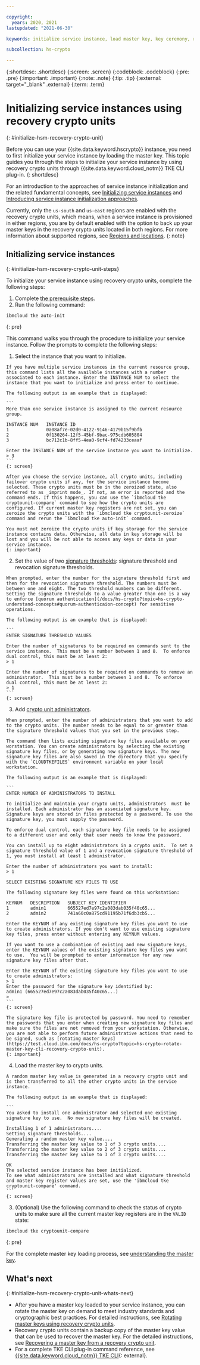 ```yaml
---

copyright:
  years: 2020, 2021
lastupdated: "2021-06-30"

keywords: initialize service instance, load master key, key ceremony, recovery crypto unit

subcollection: hs-crypto

---
```


{:shortdesc: .shortdesc}
{:screen: .screen}
{:codeblock: .codeblock}
{:pre: .pre}
{:important: .important}
{:note: .note}
{:tip: .tip}
{:external: target="_blank" .external}
{:term: .term}

# Initializing service instances using recovery crypto units
{: #initialize-hsm-recovery-crypto-unit}

Before you can use your {{site.data.keyword.hscrypto}} instance, you need to first initialize your service instance by loading the master key. This topic guides you through the steps to initialize your service instance by using recovery crypto units through {{site.data.keyword.cloud_notm}} TKE CLI plug-in.
{: shortdesc}

For an introduction to the approaches of service instance initialization and the related fundamental concepts, see [Initializing service instances](/docs/hs-crypto?topic=hs-crypto-introduce-service) and [Introducing service instance initialization approaches](/docs/hs-crypto?topic=hs-crypto-initialize-instance-mode).

Currently, only the `us-south` and `us-east` regions are enabled with the recovery crypto units, which means, when a service instance is provisioned in either regions, you are by default enabled with the option to back up your master keys in the recovery crypto units located in both regions. For more information about supported regions, see [Regions and locations](/docs/hs-crypto?topic=hs-crypto-regions).
{: note}

## Initializing service instances
{: #initialize-hsm-recovery-crypto-unit-steps}

To initialize your service instance using recovery crypto units, complete the following steps:

1. Complete [the prerequisite steps](/docs/hs-crypto?topic=hs-crypto-initialize-hsm-prerequisite).
2. Run the following command:

  ```
  ibmcloud tke auto-init
  ```
  {: pre}

  This command walks you through the procedure to initialize your service instance. Follow the prompts to complete the following steps:

  1. Select the instance that you want to initialize.

    If you have multiple service instances in the current resource group, this command lists all the available instances with a number associated to each instance. Enter the INSTANCE NUM to select the instance that you want to initialize and press enter to continue.

    The following output is an example that is displayed:

    ```
    More than one service instance is assigned to the current resource group.

    INSTANCE NUM   INSTANCE ID
    1              0a08af7e-02d0-4122-9146-4179b15f9bfb
    2              0f130264-12f5-45bf-9bac-975cdb605804
    3              bc712c1b-8ff5-4ea0-9cf4-fd74233ceaaf

    Enter the INSTANCE NUM of the service instance you want to initialize.
    > 3
    ```
    {: screen}

    After you choose the service instance, all crypto units, including failover crypto units if any, for the service instance become selected. These crypto units must be in the zeroized state, also referred to as _imprint mode_. If not, an error is reported and the command ends. If this happens, you can use the `ibmcloud tke cryptounit-compare` command to see how the crypto units are configured. If current master key registers are not set, you can zeroize the crypto units with the `ibmcloud tke cryptounit-zeroize` command and rerun the `ibmcloud tke auto-init` command.

    You must not zeroize the crypto units if key storage for the service instance contains data. Otherwise, all data in key storage will be lost and you will be not able to access any keys or data in your service instance.
    {: important}

  2. Set the value of two [signature thresholds](/docs/hs-crypto?topic=hs-crypto-understand-concepts#signature-thresholds-concept): signature threshold and revocation signature thresholds.

    When prompted, enter the number for the signature threshold first and then for the revocation signature threshold. The numbers must be between one and eight. The two threshold numbers can be different. Setting the signature thresholds to a value greater than one is a way to enforce [quorum authentication](/docs/hs-crypto?topic=hs-crypto-understand-concepts#quorum-authenticaion-concept) for sensitive operations.

    The following output is an example that is displayed:

    ```
    ENTER SIGNATURE THRESHOLD VALUES

    Enter the number of signatures to be required on commands sent to the service instance.  This must be a number between 1 and 8.  To enforce dual control, this must be at least 2:
    > 1

    Enter the number of signatures to be required on commands to remove an administrator.  This must be a number between 1 and 8.  To enforce dual control, this must be at least 2:
    > 1
    ```
    {: screen}

  3. Add [crypto unit administrators](/docs/hs-crypto?topic=hs-crypto-understand-concepts#admin-concept).

    When prompted, enter the number of administrators that you want to add to the crypto units. The number needs to be equal to or greater than the signature threshold values that you set in the previous step.

    The command then lists existing signature key files available on your worstation. You can create administrators by selecting the existing signature key files, or by generating new signature keys. The new signature key files are also saved in the directory that you specify with the `CLOUDTKEFILES` environment variable on your local workstation.

    The following output is an example that is displayed:

    ```
    ENTER NUMBER OF ADMINISTRATORS TO INSTALL

    To initialize and maintain your crypto units, administrators  must be installed. Each administrator has an associated signature key. Signature keys are stored in files protected by a password. To use the signature key, you must supply the password.

    To enforce dual control, each signature key file needs to be assigned to a different user and only that user needs to know the password.

    You can install up to eight administrators in a crypto unit.  To set a signature threshold value of 1 and a revocation signature threshold of 1, you must install at least 1 administrator.

    Enter the number of administrators you want to install:
    > 1

    SELECT EXISTING SIGNATURE KEY FILES TO USE

    The following signature key files were found on this workstation:

    KEYNUM   DESCRIPTION   SUBJECT KEY IDENTIFIER
    1        admin1        665527ed7e97c2a083dab035f40c65...
    2        admin2        741a60c0a875cd91195b71f6db3cb5...

    Enter the KEYNUM of any existing signature key files you want to use to create administrators. If you don't want to use existing signature key files, press enter without entering any KEYNUM values.

    If you want to use a combination of existing and new signature keys, enter the KEYNUM values of the existing signature key files you want to use.  You will be prompted to enter information for any new signature key files after that.

    Enter the KEYNUM of the existing signature key files you want to use to create administrators:
    > 1
    Enter the password for the signature key identified by:
    admin1 (665527ed7e97c2a083dab035f40c65...)
    >
    ```
    {: screen}

    The signature key file is protected by password. You need to remember the passwords that you enter when creating new signature key files and make sure the files are not removed from your workstation. Otherwise, you are not able to perform future administrative actions that need to be signed, such as [rotating master keys](https://test.cloud.ibm.com/docs/hs-crypto?topic=hs-crypto-rotate-master-key-cli-recovery-crypto-unit).
    {: important}

  4. Load the master key to crypto units.

    A random master key value is generated in a recovery crypto unit and is then transferred to all the other crypto units in the service instance.

    The following output is an example that is displayed:

    ```
    You asked to install one administrator and selected one existing signature key to use.  No new signature key files will be created.

    Installing 1 of 1 administrators....
    Setting signature thresholds....
    Generating a random master key value....
    Transferring the master key value to 1 of 3 crypto units....
    Transferring the master key value to 2 of 3 crypto units....
    Transferring the master key value to 3 of 3 crypto units....

    OK
    The selected service instance has been initialized.
    To see what administrators are installed and what signature threshold and master key register values are set, use the 'ibmcloud tke cryptounit-compare' command.
    ```
    {: screen}

3. (Optional) Use the following command to check the status of crypto units to make sure all the current master key registers are in the `VALID` state:

  ```
  ibmcloud tke cryptounit-compare
  ```
  {: pre}

  For the complete master key loading process, see [understanding the master key](/docs/hs-crypto?topic=hs-crypto-introduce-service#understand-key-ceremony).


## What's next
{: #initialize-hsm-recovery-crypto-unit-whats-next}

- After you have a master key loaded to your service instance, you can rotate the master key on demand to meet industry standards and cryptographic best practices. For detailed instructions, see [Rotating master keys using recovery crypto units](/docs/hs-crypto?topic=hs-crypto-rotate-master-key-cli-recovery-crypto-unit).
- Recovery crypto units contain a backup copy of the master key value that can be used to recover the master key. For the detailed instructions, see [Recovering a master key from a recovery crypto unit](/docs/hs-crypto?topic=hs-crypto-recover-master-key-recovery-crypto-unit).
- For a complete TKE CLI plug-in command reference, see [{{site.data.keyword.cloud_notm}} TKE CLI](/docs/hs-crypto-cli-plugin?topic=hs-crypto-cli-plugin-tke_cli_plugin){: external}.

